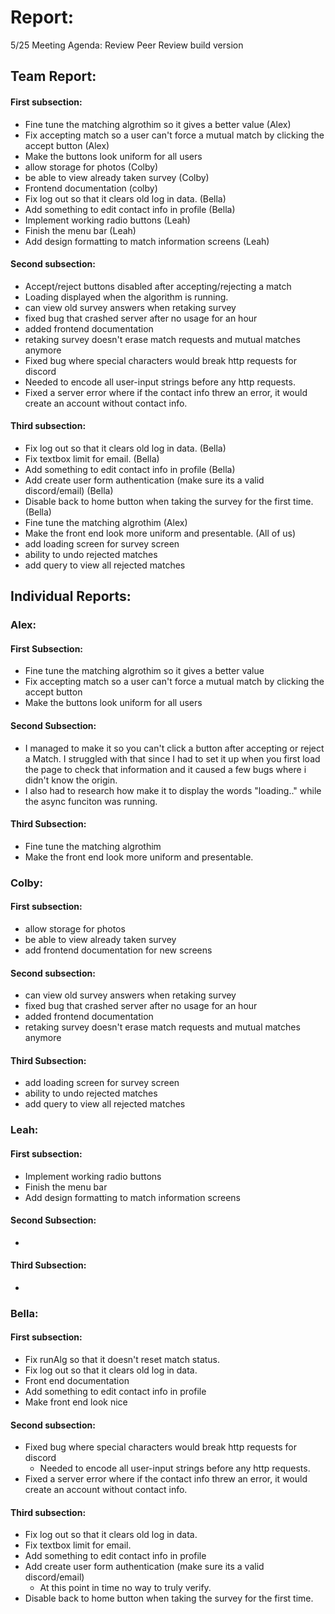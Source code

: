 # Report:

5/25 Meeting Agenda:
Review Peer Review build version

## Team Report:
#### First subsection:
- Fine tune the matching algrothim so it gives a better value (Alex)
- Fix accepting match so a user can't force a mutual match by clicking the accept button (Alex)
- Make the buttons look uniform for all users
- allow storage for photos (Colby)
- be able to view already taken survey (Colby)
- Frontend documentation (colby)
- Fix log out so that it clears old log in data. (Bella)
- Add something to edit contact info in profile (Bella)
- Implement working radio buttons (Leah)
- Finish the menu bar (Leah)
- Add design formatting to match information screens (Leah)

#### Second subsection:
- Accept/reject buttons disabled after accepting/rejecting a match
- Loading displayed when the algorithm is running.
- can view old survey answers when retaking survey
- fixed bug that crashed server after no usage for an hour
- added frontend documentation
- retaking survey doesn't erase match requests and mutual matches anymore
- Fixed bug where special characters would break http requests for discord
- Needed to encode all user-input strings before any http requests.
- Fixed a server error where if the contact info threw an error, it would create an account without contact info.

#### Third subsection:
- Fix log out so that it clears old log in data. (Bella)
- Fix textbox limit for email. (Bella)
- Add something to edit contact info in profile (Bella)
- Add create user form authentication (make sure its a valid discord/email) (Bella)
- Disable back to home button when taking the survey for the first time. (Bella)
- Fine tune the matching algrothim (Alex)
- Make the front end look more uniform and presentable. (All of us)
- add loading screen for survey screen
- ability to undo rejected matches
- add query to view all rejected matches

## Individual Reports:

### Alex:
#### First Subsection:
- Fine tune the matching algrothim so it gives a better value
- Fix accepting match so a user can't force a mutual
  match by clicking the accept button
- Make the buttons look uniform for all users

#### Second Subsection:
- I managed to make it so you can't click a button after accepting
  or reject a Match. I struggled with that since I had to set it up
  when you first load the page to check that information and it caused
  a few bugs where i didn't know the origin.
- I also had to research how make it to display the words "loading.." while the 
  async funciton was running.

#### Third Subsection:
- Fine tune the matching algrothim
- Make the front end look more uniform and presentable.

### Colby:
#### First subsection:
- allow storage for photos
- be able to view already taken survey
- add frontend documentation for new screens

#### Second subsection:
- can view old survey answers when retaking survey
- fixed bug that crashed server after no usage for an hour
- added frontend documentation
- retaking survey doesn't erase match requests and mutual matches anymore

#### Third Subsection:
- add loading screen for survey screen
- ability to undo rejected matches
- add query to view all rejected matches

### Leah:
#### First subsection:
- Implement working radio buttons
- Finish the menu bar
- Add design formatting to match information screens

#### Second Subsection:
-

#### Third Subsection:
-

### Bella:
#### First subsection:
- Fix runAlg so that it doesn't reset match status.
- Fix log out so that it clears old log in data.
- Front end documentation
- Add something to edit contact info in profile
- Make front end look nice

#### Second subsection:
- Fixed bug where special characters would break http requests for discord
  - Needed to encode all user-input strings before any http requests.
- Fixed a server error where if the contact info threw an error, it would create an account without contact info.

#### Third subsection:
- Fix log out so that it clears old log in data.
- Fix textbox limit for email.
- Add something to edit contact info in profile
- Add create user form authentication (make sure its a valid discord/email)
  - At this point in time no way to truly verify.
- Disable back to home button when taking the survey for the first time.
